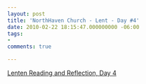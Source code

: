 ```yaml
---
layout: post
title: 'NorthHaven Church - Lent - Day #4'
date: 2010-02-22 18:15:47.000000000 -06:00
tags:
- 
comments: true

---
```

<p><a href="http://bit.ly/8XAc1D">Lenten Reading and Reflection, Day 4</a></p>
